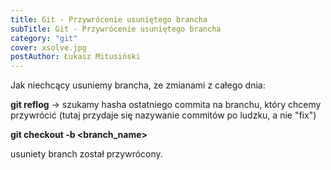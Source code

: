 ```yaml
---
title: Git - Przywrócenie usuniętego brancha
subTitle: Git - Przywrócenie usuniętego brancha
category: "git"
cover: xsolve.jpg
postAuthor: Łukasz Mitusiński
---
```


Jak niechcący usuniemy brancha, ze zmianami z całego dnia:

**git reflog** -> szukamy hasha ostatniego commita na branchu, który chcemy przywrócić (tutaj przydaje się nazywanie commitów po ludzku, a nie "fix")

**git checkout -b <branch_name> <hash>**

usuniety branch został przywrócony.
